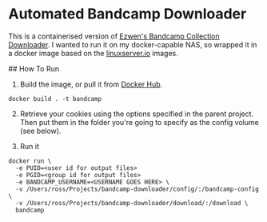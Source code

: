 # Automated Bandcamp Downloader

This is a containerised version of [Ezwen's Bandcamp Collection Downloader](https://framagit.org/Ezwen/bandcamp-collection-downloader).
I wanted to run it on my docker-capable NAS, so wrapped it in a docker image based on the
[linuxserver.io](https://www.linuxserver.io/) images.

## How To Run

1. Build the image, or pull it from [Docker Hub](https://hub.docker.com/repository/docker/chooban/bandcamp-downloader).

```
docker build . -t bandcamp
```

2. Retrieve your cookies using the options specified in the parent project. Then put them in the folder
   you're going to specify as the config volume (see below).

3. Run it

```
docker run \
  -e PUID=<user id for output files>
  -e PGID=<group id for output files>
  -e BANDCAMP_USERNAME=<USERNAME GOES HERE> \
  -v /Users/ross/Projects/bandcamp-downloader/config/:/bandcamp-config \
  -v /Users/ross/Projects/bandcamp-downloader/download/:/download \
  bandcamp
```
